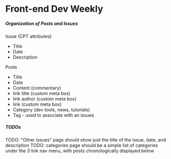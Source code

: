 Front-end Dev Weekly
====

##### Organization of Posts and Issues

Issue (CPT attributes)
- Title
- Date
- Description

Posts
- Title
- Date
- Content (commentary)
- link title (custom meta box)
- link author (custom meta box)
- link (custom meta box)
- Category (dev tools, news, tutorials)
- Tag - used to associate with an issues

##### TODOs

TODO: "Other issues" page should show just the title of the issue, date, and description
TODO: categories page should be a simple list of categories under the 3 link nav menu, with posts chronologically displayed below